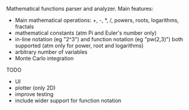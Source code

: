 Mathematical functions parser and analyzer.
Main features:
- Main mathematical operations: +, -, *, /, powers, roots, logarithms, fractals
- mathematical constants (atm Pi and Euler's number only)
- in-line notation (eg "2^3") and function notation (eg "pw(2,3)") both supported (atm only for power, root and logarithms)
- arbitrary number of variables
- Monte Carlo integration

TODO
- UI
- plotter (only 2D)
- improve testing
- include wider support for function notation
